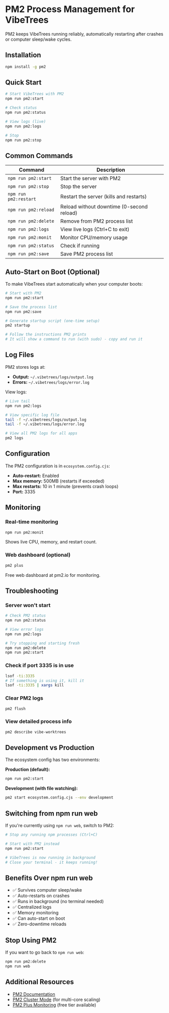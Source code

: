 # PM2 Process Management for VibeTrees

PM2 keeps VibeTrees running reliably, automatically restarting after crashes or computer sleep/wake cycles.

## Installation

```bash
npm install -g pm2
```

## Quick Start

```bash
# Start VibeTrees with PM2
npm run pm2:start

# Check status
npm run pm2:status

# View logs (live)
npm run pm2:logs

# Stop
npm run pm2:stop
```

## Common Commands

| Command | Description |
|---------|-------------|
| `npm run pm2:start` | Start the server with PM2 |
| `npm run pm2:stop` | Stop the server |
| `npm run pm2:restart` | Restart the server (kills and restarts) |
| `npm run pm2:reload` | Reload without downtime (0-second reload) |
| `npm run pm2:delete` | Remove from PM2 process list |
| `npm run pm2:logs` | View live logs (Ctrl+C to exit) |
| `npm run pm2:monit` | Monitor CPU/memory usage |
| `npm run pm2:status` | Check if running |
| `npm run pm2:save` | Save PM2 process list |

## Auto-Start on Boot (Optional)

To make VibeTrees start automatically when your computer boots:

```bash
# Start with PM2
npm run pm2:start

# Save the process list
npm run pm2:save

# Generate startup script (one-time setup)
pm2 startup

# Follow the instructions PM2 prints
# It will show a command to run (with sudo) - copy and run it
```

## Log Files

PM2 stores logs at:
- **Output:** `~/.vibetrees/logs/output.log`
- **Errors:** `~/.vibetrees/logs/error.log`

View logs:
```bash
# Live tail
npm run pm2:logs

# View specific log file
tail -f ~/.vibetrees/logs/output.log
tail -f ~/.vibetrees/logs/error.log

# View all PM2 logs for all apps
pm2 logs
```

## Configuration

The PM2 configuration is in `ecosystem.config.cjs`:

- **Auto-restart:** Enabled
- **Max memory:** 500MB (restarts if exceeded)
- **Max restarts:** 10 in 1 minute (prevents crash loops)
- **Port:** 3335

## Monitoring

### Real-time monitoring
```bash
npm run pm2:monit
```

Shows live CPU, memory, and restart count.

### Web dashboard (optional)
```bash
pm2 plus
```

Free web dashboard at pm2.io for monitoring.

## Troubleshooting

### Server won't start
```bash
# Check PM2 status
npm run pm2:status

# View error logs
npm run pm2:logs

# Try stopping and starting fresh
npm run pm2:delete
npm run pm2:start
```

### Check if port 3335 is in use
```bash
lsof -ti:3335
# If something is using it, kill it
lsof -ti:3335 | xargs kill
```

### Clear PM2 logs
```bash
pm2 flush
```

### View detailed process info
```bash
pm2 describe vibe-worktrees
```

## Development vs Production

The ecosystem config has two environments:

**Production (default):**
```bash
npm run pm2:start
```

**Development (with file watching):**
```bash
pm2 start ecosystem.config.cjs --env development
```

## Switching from npm run web

If you're currently using `npm run web`, switch to PM2:

```bash
# Stop any running npm processes (Ctrl+C)

# Start with PM2 instead
npm run pm2:start

# VibeTrees is now running in background
# Close your terminal - it keeps running!
```

## Benefits Over npm run web

- ✅ Survives computer sleep/wake
- ✅ Auto-restarts on crashes
- ✅ Runs in background (no terminal needed)
- ✅ Centralized logs
- ✅ Memory monitoring
- ✅ Can auto-start on boot
- ✅ Zero-downtime reloads

## Stop Using PM2

If you want to go back to `npm run web`:

```bash
npm run pm2:delete
npm run web
```

## Additional Resources

- [PM2 Documentation](https://pm2.keymetrics.io/docs/usage/quick-start/)
- [PM2 Cluster Mode](https://pm2.keymetrics.io/docs/usage/cluster-mode/) (for multi-core scaling)
- [PM2 Plus Monitoring](https://pm2.io/) (free tier available)
